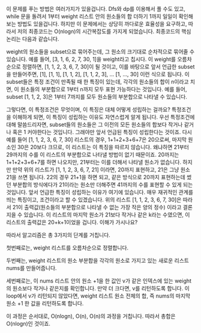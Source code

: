 이 문제를 푸는 방법은 여러가지가 있을겁니다. Dfs와 dp를 이용해서 풀 수도 있고, while 문을 돌려서 1부터 weight 리스트 안의 원소들의 합 더하기 1까지 일일이 확인해보는 방법도 있을겁니다. 하지만 이 문제에서는 상당히 까다로운 효율성을 요구하고, 따라서 저의 최종코드는 O(nlogn)의 시간복잡도를 가지게 되었습니다. 최종코드의 핵심논리는 다음과 같습니다.

weight의 원소들을 subset으로 묶어주는데, 그 원소의 크기대로 순차적으로 묶어줄 수 있습니다. 예를 들어, [3, 1, 6, 2, 7, 30, 1]을 weight라고 칩시다. 이 weight를 오름차순으로 정렬하면, [1, 1, 2, 3, 6, 7, 30]이 될 것이고, 이를 바탕으로 앞서 언급한 subset을 만들어주면, [1], [1, 1], [1, 1, 2], [1, 1, 2, 3], … [1, ..., 30] 이런 식으로 됩니다. 이 subset들은 특정 조건이 만족될 때 한 특징이 있는데, 각각의 원소들의 합이 n이라고 치면, 이 원소들의 부분합으로 1부터 n까지 모두 표현 가능하다는 것입니다. 예를 들어, subset [1, 1, 2, 3]은 1부터 7까지를 모두 원소들의 부분합으로 나타낼 수 있습니다. 

그렇다면, 이 특정조건은 무엇이며, 이 특징은 대체 어떻게 성립하는 걸까요? 특정조건을 이해하게 되면, 이 특징이 성립하는 이유도 자연스럽게 알게 됩니다. 우선 특정조건에 대해 말씀드리자면, subset들의 원소들은 그 이전의 모든 원소들의 합보다 작거나 같거나 혹은 1 커야한다는 것입니다. 그래야만 앞서 언급된 특징이 성립한다는 것이죠. 다시 예를 들어 [1, 1, 2, 3, 6, 7, 30] 리스트의 경우, 1+1+2+3+6+7은 20으로써, 마지막 원소인 30은 20보다 크므로, 이 리스트는 이 특징을 따르지 않습니다. 왜냐하면 21부터 29까지의 수를 이 리스트의 부분합으로 나타낼 방법이 없기 때문이죠. 20까지는 1+1+2+3+6+7를 하면 나오지만, 21부터는 이를 더해서 나타낼 원소가 없습니다. 하지만 만약 위의 리스트가 [1, 1, 2, 3, 6, 7, 21] 이라면, 20까지 표현하고, 21은 그냥 원소 21을 쓰면 됩니다. 22의 경우 21+1을 하면 되고, 같은 방식으로 20까지 표현하는데 썼던 부분합의 방식에다가 21이라는 원소만 더해주면 41까지의 수를 표현할 수 있게 되는 것입니다. 앞서 언급한 특징이 성립하는 이유가 여기에 있습니다. 매우 재귀적인 관계를 띄는 특징이고, 조건이라고 할 수 있겠습니다. 위의 리스트 [1, 1, 2, 3, 6, 7, 30]은 따라서 21이 출력값(원소들의 부분합으로 나타낼 수 없는 가장 작은 양의 정수) 이라고 결론지을 수 있습니다. 이 리스트의 마지막 원소가 21보다 작거나 같은 k라는 수였으면, 이 리스트의 출력값은 20+k+1이었을 겁니다. 이해가 가시나요?

따라서 알고리즘은 총 3가지의 단계를 거칩니다.

첫번째로는, weight 리스트를 오름차순으로 정렬합니다.

두번째는, weight 리스트의 원소 부분합을 각각의 원소로 가지고 있는 새로운 리스트 nums를 만들어줍니다.

세번째로는, 이 nums 리스트 안의 원소 +1을 한 값인 v가 같은 인덱스에 있는 weight의 원소보다 작거나 같은지를 확인합니다. 만약 더 크다면, v를 리턴하도록 합니다. 이 loop에서 v가 리턴되지 않았다면, weight 리스트 원소 전체의 합, 즉 nums의 마지막 원소 +1 한 값을 리턴하도록 합니다.

이 과정은 순서대로, O(nlogn), O(n), O(n)의 과정을 거칩니다. 따라서 총합은 O(nlogn)인 것이죠.
